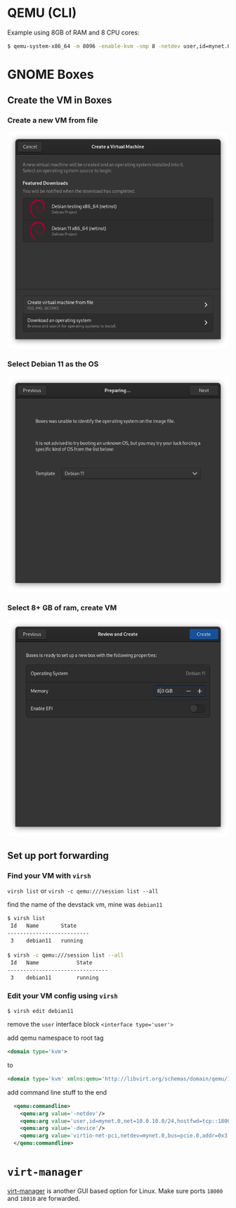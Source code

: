# QEMU (CLI)
Example using 8GB of RAM and 8 CPU cores:
```sh
$ qemu-system-x86_64 -m 8096 -enable-kvm -smp 8 -netdev user,id=mynet.0,hostfwd=tcp::18000-:18000,hostfwd=tcp::18010-:18010 -device virtio-net-pci,netdev=mynet.0 -hda devstack-bullseye.qcow2
```

# GNOME Boxes
## Create the VM in Boxes
### Create a new VM from file
![create vm](media/boxes_create_vm.png)

### Select Debian 11 as the OS
![select os](media/boxes_select_os.png)

### Select 8+ GB of ram, create VM
![create vm](media/boxes_add_ram.png)

## Set up port forwarding
### Find your VM with `virsh`

`virsh list` or `virsh -c qemu:///session list --all`

find the name of the devstack vm, mine was `debian11`

```bash
$ virsh list
 Id   Name       State
--------------------------
 3    debian11   running

$ virsh -c qemu:///session list --all
 Id   Name            State
--------------------------------
 3    debian11        running
```

### Edit your VM config using `virsh`

```
$ virsh edit debian11
```

remove the `user` interface block `<interface type='user'>`

add qemu namespace to root tag
```xml
<domain type='kvm'>
```
to
```xml
<domain type='kvm' xmlns:qemu='http://libvirt.org/schemas/domain/qemu/1.0'>
```
add command line stuff to the end
```xml
  <qemu:commandline>
    <qemu:arg value='-netdev'/>
    <qemu:arg value='user,id=mynet.0,net=10.0.10.0/24,hostfwd=tcp::18000-:18000,hostfwd=tcp::18010-:18010'/>
    <qemu:arg value='-device'/>
    <qemu:arg value='virtio-net-pci,netdev=mynet.0,bus=pcie.0,addr=0x3'/>
  </qemu:commandline>
```

# `virt-manager`
[virt-manager](https://virt-manager.org/) is another GUI based option for Linux. Make sure ports `18000` and `18010` are forwarded.
 